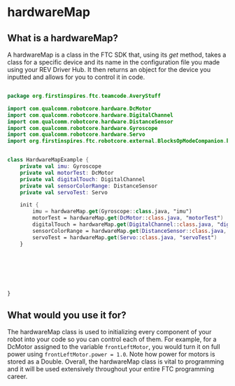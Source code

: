 
# hardwareMap

## What is a hardwareMap?

A hardwareMap is a class in the FTC SDK that, using its *get* method, takes a class for a specific device and its name in the configuration file you made using your REV Driver Hub. It then returns an object for the device you inputted and allows for you to control it in code.

```kt

package org.firstinspires.ftc.teamcode.AveryStuff

import com.qualcomm.robotcore.hardware.DcMotor
import com.qualcomm.robotcore.hardware.DigitalChannel
import com.qualcomm.robotcore.hardware.DistanceSensor
import com.qualcomm.robotcore.hardware.Gyroscope
import com.qualcomm.robotcore.hardware.Servo
import org.firstinspires.ftc.robotcore.external.BlocksOpModeCompanion.hardwareMap


class HardwareMapExample {
    private val imu: Gyroscope
    private val motorTest: DcMotor
    private val digitalTouch: DigitalChannel
    private val sensorColorRange: DistanceSensor
    private val servoTest: Servo

    init {
        imu = hardwareMap.get(Gyroscope::class.java, "imu")
        motorTest = hardwareMap.get(DcMotor::class.java, "motorTest")
        digitalTouch = hardwareMap.get(DigitalChannel::class.java, "digitalTouch")
        sensorColorRange = hardwareMap.get(DistanceSensor::class.java, "sensorColorRange")
        servoTest = hardwareMap.get(Servo::class.java, "servoTest")
    }







}

```

## What would you use it for?

The hardwareMap class is used to initializing every component of your robot into your code so you can control each of them. For example, for a DcMotor assigned to the variable `frontLeftMotor`, you would turn it on full power using `frontLeftMotor.power = 1.0`. Note how power for motors is stored as a Double. Overall, the hardwareMap class is vital to programming and it will be used extensively throughout your entire FTC programming career.
